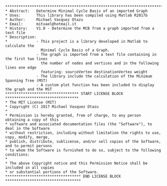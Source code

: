     ***************************************************************************************
    * Abstract:   Determine Minimal Cycle Basis of an imported Graph
    * Uses:       This library has been compiled using Matlab R2017b
    * Author:     Michael Vasquez Otazu
    * Email:      mitxael@hotmail.it
    * History:    V1.0 - Determine the MCB from a graph imported from a text file
    * Description:
    *             - This project is a library developed in Matlab to calculate the 
                    Minimal Cycle Basis of a Graph.
                  - The graph is imported from a text file containing in the first two lines 
                    the number of nodes and vertices and in the following lines one edge 
                    featuring: sourceVertex destinationVertex weight
                  - The library include the calculation of the Minimum Spanning Tree (MST)
                  - A custom plot function has been included to display the graph and the MST
    ********************************* START LICENSE BLOCK *********************************
    * The MIT License (MIT)
    * Copyright (C) 2017 Michael Vasquez Otazu
    *
    * Permission is hereby granted, free of charge, to any person obtaining a copy of this 
    * software and associated documentation files (the "Software"), to deal in the Software 
    * without restriction, including without limitation the rights to use, copy, modify, merge, 
    * publish, distribute, sublicense, and/or sell copies of the Software, and to permit persons 
    * to whom the Software is furnished to do so, subject to the following conditions:
    * 
    * The above Copyright notice and this Permission Notice shall be included in all copies 
    * or substantial portions of the Software.
    ********************************** END LICENSE BLOCK **********************************
